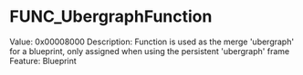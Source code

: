 # FUNC_UbergraphFunction

Value: 0x00008000
Description: Function is used as the merge 'ubergraph' for a blueprint, only assigned when using the persistent 'ubergraph' frame
Feature: Blueprint